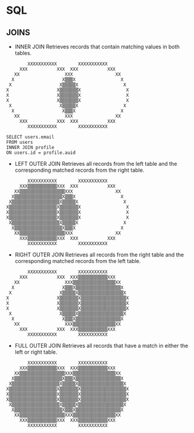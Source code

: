 # SQL

## JOINS
+ INNER JOIN
Retrieves records that contain matching values in both tables.
```
        XXXXXXXXXXX        XXXXXXXXXXX        
     XXX           XXX  XXX           XXX     
   XX                 XXX                XX   
  X                  X▒▒▒X                 X  
 X                  X▒▒▒▒▒X                 X 
X                  X▒▒▒▒▒▒▒X                 X
X                  X▒▒▒▒▒▒▒X                 X
X                  X▒▒▒▒▒▒▒X                 X
 X                  X▒▒▒▒▒X                 X 
  X                  X▒▒▒X                 X  
   XX                 XXX                XX   
     XXX           XXX  XXX           XXX     
        XXXXXXXXXXX        XXXXXXXXXXX

SELECT users.email 
FROM users 
INNER JOIN profile 
ON users.id = profile.auid      
```
+ LEFT OUTER JOIN
Retrieves all records from the left table and the corresponding matched records from the right table.
```
        XXXXXXXXXXX        XXXXXXXXXXX        
     XXX▒▒▒▒▒▒▒▒▒▒▒XXX  XXX           XXX     
   XX▒▒▒▒▒▒▒▒▒▒▒▒▒▒▒▒▒XXX                XX   
  X▒▒▒▒▒▒▒▒▒▒▒▒▒▒▒▒▒▒X▒▒▒X                 X  
 X▒▒▒▒▒▒▒▒▒▒▒▒▒▒▒▒▒▒X▒▒▒▒▒X                 X 
X▒▒▒▒▒▒▒▒▒▒▒▒▒▒▒▒▒▒X▒▒▒▒▒▒▒X                 X
X▒▒▒▒▒▒▒▒▒▒▒▒▒▒▒▒▒▒X▒▒▒▒▒▒▒X                 X
X▒▒▒▒▒▒▒▒▒▒▒▒▒▒▒▒▒▒X▒▒▒▒▒▒▒X                 X
 X▒▒▒▒▒▒▒▒▒▒▒▒▒▒▒▒▒▒X▒▒▒▒▒X                 X 
  X▒▒▒▒▒▒▒▒▒▒▒▒▒▒▒▒▒▒X▒▒▒X                 X  
   XX▒▒▒▒▒▒▒▒▒▒▒▒▒▒▒▒▒XXX                XX   
     XXX▒▒▒▒▒▒▒▒▒▒▒XXX  XXX           XXX     
        XXXXXXXXXXX        XXXXXXXXXXX        
```
+ RIGHT OUTER JOIN
Retrieves all records from the right table and the corresponding matched records from the left table.
```
        XXXXXXXXXXX        XXXXXXXXXXX        
     XXX           XXX  XXX▒▒▒▒▒▒▒▒▒▒▒XXX     
   XX                 XXX▒▒▒▒▒▒▒▒▒▒▒▒▒▒▒▒XX   
  X                  X▒▒▒X▒▒▒▒▒▒▒▒▒▒▒▒▒▒▒▒▒X  
 X                  X▒▒▒▒▒X▒▒▒▒▒▒▒▒▒▒▒▒▒▒▒▒▒X 
X                  X▒▒▒▒▒▒▒X▒▒▒▒▒▒▒▒▒▒▒▒▒▒▒▒▒X
X                  X▒▒▒▒▒▒▒X▒▒▒▒▒▒▒▒▒▒▒▒▒▒▒▒▒X
X                  X▒▒▒▒▒▒▒X▒▒▒▒▒▒▒▒▒▒▒▒▒▒▒▒▒X
 X                  X▒▒▒▒▒X▒▒▒▒▒▒▒▒▒▒▒▒▒▒▒▒▒X 
  X                  X▒▒▒X▒▒▒▒▒▒▒▒▒▒▒▒▒▒▒▒▒X  
   XX                 XXX▒▒▒▒▒▒▒▒▒▒▒▒▒▒▒▒XX   
     XXX           XXX  XXX▒▒▒▒▒▒▒▒▒▒▒XXX     
        XXXXXXXXXXX        XXXXXXXXXXX        
```
+ FULL OUTER JOIN
Retrieves all records that have a match in either the left or right table.
```
        XXXXXXXXXXX        XXXXXXXXXXX        
     XXX▒▒▒▒▒▒▒▒▒▒▒XXX  XXX▒▒▒▒▒▒▒▒▒▒▒XXX     
   XX▒▒▒▒▒▒▒▒▒▒▒▒▒▒▒▒▒XXX▒▒▒▒▒▒▒▒▒▒▒▒▒▒▒▒XX   
  X▒▒▒▒▒▒▒▒▒▒▒▒▒▒▒▒▒▒X▒▒▒X▒▒▒▒▒▒▒▒▒▒▒▒▒▒▒▒▒X  
 X▒▒▒▒▒▒▒▒▒▒▒▒▒▒▒▒▒▒X▒▒▒▒▒X▒▒▒▒▒▒▒▒▒▒▒▒▒▒▒▒▒X 
X▒▒▒▒▒▒▒▒▒▒▒▒▒▒▒▒▒▒X▒▒▒▒▒▒▒X▒▒▒▒▒▒▒▒▒▒▒▒▒▒▒▒▒X
X▒▒▒▒▒▒▒▒▒▒▒▒▒▒▒▒▒▒X▒▒▒▒▒▒▒X▒▒▒▒▒▒▒▒▒▒▒▒▒▒▒▒▒X
X▒▒▒▒▒▒▒▒▒▒▒▒▒▒▒▒▒▒X▒▒▒▒▒▒▒X▒▒▒▒▒▒▒▒▒▒▒▒▒▒▒▒▒X
 X▒▒▒▒▒▒▒▒▒▒▒▒▒▒▒▒▒▒X▒▒▒▒▒X▒▒▒▒▒▒▒▒▒▒▒▒▒▒▒▒▒X 
  X▒▒▒▒▒▒▒▒▒▒▒▒▒▒▒▒▒▒X▒▒▒X▒▒▒▒▒▒▒▒▒▒▒▒▒▒▒▒▒X  
   XX▒▒▒▒▒▒▒▒▒▒▒▒▒▒▒▒▒XXX▒▒▒▒▒▒▒▒▒▒▒▒▒▒▒▒XX   
     XXX▒▒▒▒▒▒▒▒▒▒▒XXX  XXX▒▒▒▒▒▒▒▒▒▒▒XXX     
        XXXXXXXXXXX        XXXXXXXXXXX        
```
